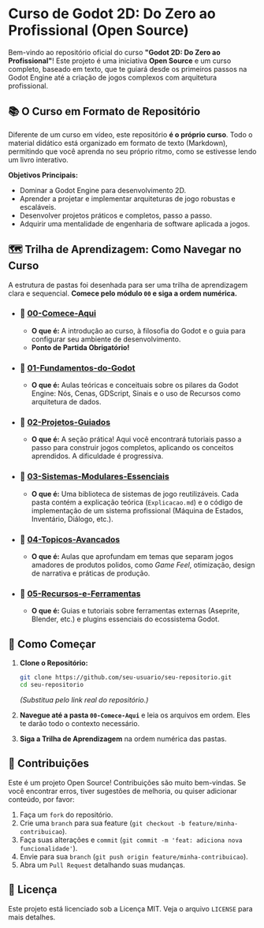 # Curso de Godot 2D: Do Zero ao Profissional (Open Source)

Bem-vindo ao repositório oficial do curso **"Godot 2D: Do Zero ao Profissional"**! Este projeto é uma iniciativa **Open Source** e um curso completo, baseado em texto, que te guiará desde os primeiros passos na Godot Engine até a criação de jogos complexos com arquitetura profissional.

## 📚 O Curso em Formato de Repositório

Diferente de um curso em vídeo, este repositório **é o próprio curso**. Todo o material didático está organizado em formato de texto (Markdown), permitindo que você aprenda no seu próprio ritmo, como se estivesse lendo um livro interativo.

**Objetivos Principais:**
*   Dominar a Godot Engine para desenvolvimento 2D.
*   Aprender a projetar e implementar arquiteturas de jogo robustas e escaláveis.
*   Desenvolver projetos práticos e completos, passo a passo.
*   Adquirir uma mentalidade de engenharia de software aplicada a jogos.

## 🗺️ Trilha de Aprendizagem: Como Navegar no Curso

A estrutura de pastas foi desenhada para ser uma trilha de aprendizagem clara e sequencial. **Comece pelo módulo `00` e siga a ordem numérica.**

*   ### 📂 [00-Comece-Aqui](./00-Comece-Aqui/)
    *   **O que é:** A introdução ao curso, à filosofia do Godot e o guia para configurar seu ambiente de desenvolvimento.
    *   **Ponto de Partida Obrigatório!**

*   ### 📂 [01-Fundamentos-do-Godot](./01-Fundamentos-do-Godot/)
    *   **O que é:** Aulas teóricas e conceituais sobre os pilares da Godot Engine: Nós, Cenas, GDScript, Sinais e o uso de Recursos como arquitetura de dados.

*   ### 📂 [02-Projetos-Guiados](./02-Projetos-Guiados/)
    *   **O que é:** A seção prática! Aqui você encontrará tutoriais passo a passo para construir jogos completos, aplicando os conceitos aprendidos. A dificuldade é progressiva.

*   ### 📂 [03-Sistemas-Modulares-Essenciais](./03-Sistemas-Modulares-Essenciais/)
    *   **O que é:** Uma biblioteca de sistemas de jogo reutilizáveis. Cada pasta contém a explicação teórica (`Explicacao.md`) e o código de implementação de um sistema profissional (Máquina de Estados, Inventário, Diálogo, etc.).

*   ### 📂 [04-Topicos-Avancados](./04-Topicos-Avancados/)
    *   **O que é:** Aulas que aprofundam em temas que separam jogos amadores de produtos polidos, como *Game Feel*, otimização, design de narrativa e práticas de produção.

*   ### 📂 [05-Recursos-e-Ferramentas](./05-Recursos-e-Ferramentas/)
    *   **O que é:** Guias e tutoriais sobre ferramentas externas (Aseprite, Blender, etc.) e plugins essenciais do ecossistema Godot.

## 🚀 Como Começar

1.  **Clone o Repositório:**
    ```bash
    git clone https://github.com/seu-usuario/seu-repositorio.git
    cd seu-repositorio
    ```
    *(Substitua pelo link real do repositório.)*

2.  **Navegue até a pasta `00-Comece-Aqui`** e leia os arquivos em ordem. Eles te darão todo o contexto necessário.

3.  **Siga a Trilha de Aprendizagem** na ordem numérica das pastas.

## 🤝 Contribuições

Este é um projeto Open Source! Contribuições são muito bem-vindas. Se você encontrar erros, tiver sugestões de melhoria, ou quiser adicionar conteúdo, por favor:

1.  Faça um `fork` do repositório.
2.  Crie uma `branch` para sua feature (`git checkout -b feature/minha-contribuicao`).
3.  Faça suas alterações e `commit` (`git commit -m 'feat: adiciona nova funcionalidade'`).
4.  Envie para sua `branch` (`git push origin feature/minha-contribuicao`).
5.  Abra um `Pull Request` detalhando suas mudanças.

## 📄 Licença

Este projeto está licenciado sob a Licença MIT. Veja o arquivo `LICENSE` para mais detalhes.